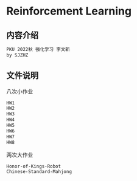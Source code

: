 # Reinforcement Learning
## 内容介绍
```txt
PKU 2022秋 强化学习 李文新
by SJZHZ
```
## 文件说明
八次小作业
```txt
HW1
HW2
HW3
HW4
HW5
HW6
HW7
HW8
```
两次大作业
```txt
Honor-of-Kings-Robot
Chinese-Standard-Mahjong
```